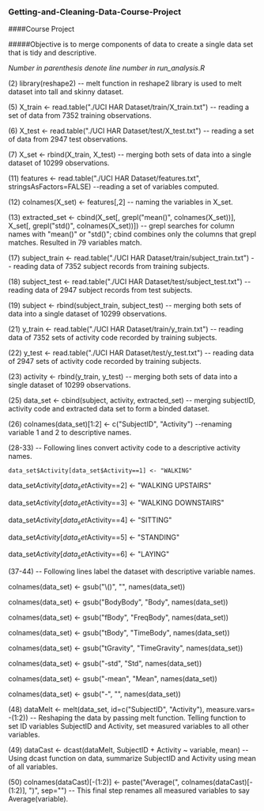 ### Getting-and-Cleaning-Data-Course-Project
####Course Project

#####Objective is to merge components of data to create a single data set that is tidy and descriptive.

*Number in parenthesis denote line number in run_analysis.R*

(2) library(reshape2) -- melt function in reshape2 library is used to melt dataset into tall and skinny dataset.

(5) X_train <- read.table("./UCI HAR Dataset/train/X_train.txt") -- reading a set of data from 7352 training observations.

(6) X_test <- read.table("./UCI HAR Dataset/test/X_test.txt") -- reading a set of data from 2947 test observations.

(7) X_set <- rbind(X_train, X_test) -- merging both sets of data into a single dataset of 10299 observations.

(11) features <- read.table("./UCI HAR Dataset/features.txt", stringsAsFactors=FALSE) --reading a set of variables computed.

(12) colnames(X_set) <- features[,2] -- naming the variables in X_set. 

(13) extracted_set <- cbind(X_set[, grepl("mean()", colnames(X_set))], X_set[, grepl("std()", colnames(X_set))]) -- grepl searches for column names with "mean()" or "std()"; cbind combines only the columns that grepl matches. Resulted in 79 variables match.

(17) subject_train <- read.table("./UCI HAR Dataset/train/subject_train.txt") -- reading data of 7352 subject records from training subjects.

(18) subject_test <- read.table("./UCI HAR Dataset/test/subject_test.txt") -- reading data of 2947 subject records from test subjects.

(19) subject <- rbind(subject_train, subject_test) -- merging both sets of data into a single dataset of 10299 observations.

(21) y_train <- read.table("./UCI HAR Dataset/train/y_train.txt") -- reading data of 7352 sets of activity code recorded by training subjects.

(22) y_test <- read.table("./UCI HAR Dataset/test/y_test.txt") -- reading data of 2947 sets of activity code recorded by training subjects.

(23) activity <- rbind(y_train, y_test) -- merging both sets of data into a single dataset of 10299 observations.

(25) data_set <- cbind(subject, activity, extracted_set) -- merging subjectID, activity code and extracted data set to form a binded dataset.

(26) colnames(data_set)[1:2] <- c("SubjectID", "Activity") --renaming variable 1 and 2 to descriptive names.

(28-33) -- Following lines convert activity code to a descriptive activity names.

```data_set$Activity[data_set$Activity==1] <- "WALKING"```

  data_set$Activity[data_set$Activity==2] <- "WALKING UPSTAIRS"

  data_set$Activity[data_set$Activity==3] <- "WALKING DOWNSTAIRS"

  data_set$Activity[data_set$Activity==4] <- "SITTING"

  data_set$Activity[data_set$Activity==5] <- "STANDING"

  data_set$Activity[data_set$Activity==6] <- "LAYING"

(37-44) -- Following lines label the dataset with descriptive variable names.

  colnames(data_set) <- gsub("\\()", "", names(data_set))

  colnames(data_set) <- gsub("BodyBody", "Body", names(data_set))

  colnames(data_set) <- gsub("fBody", "FreqBody", names(data_set))

  colnames(data_set) <- gsub("tBody", "TimeBody", names(data_set))

  colnames(data_set) <- gsub("tGravity", "TimeGravity", names(data_set))

  colnames(data_set) <- gsub("-std", "Std", names(data_set))

  colnames(data_set) <- gsub("-mean", "Mean", names(data_set))

  colnames(data_set) <- gsub("-", "", names(data_set))

(48) dataMelt <- melt(data_set, id=c("SubjectID", "Activity"), measure.vars= -(1:2)) -- Reshaping the data by passing melt function. Telling function to set ID variables SubjectID and Activity, set measured variables to all other variables. 

(49) dataCast <- dcast(dataMelt, SubjectID + Activity ~ variable, mean) -- Using dcast function on data, summarize SubjectID and Activity using mean of all variables.

(50) colnames(dataCast)[-(1:2)] <- paste("Average(", colnames(dataCast)[-(1:2)], ")", sep="") -- This final step renames all measured variables to say Average(variable).


